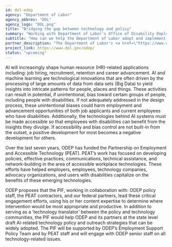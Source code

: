 ```yaml
---
id: dol-odep
agency: "Department of Labor"
agency_abbrev: "DOL"
agency_logo: "DOL.png"
title: "Bridging the gap between technology and policy"
summary: "Working with Department of Labor's Office of Disability Employment Policy (ODEP) policymakers and private sector technologists, including key AI developers, to develop new policies and protocols to ensure that human resources processes and tools related to artificial intelligence and non-human interaction are not unintentionally biased against job seekers and employees with disabilities."
subtitle: "How can we help the Department of Labor adopt and implement technology policy and strategy?"
partner_description: "The Department of Labor's <a href=\"https://www.dol.gov/odep/\">Office of Disability Employment Policy</a> (ODEP) is the only non-regulatory federal agency that promotes policies and coordinates with employers and all levels of government to increase workplace success for people with disabilities. ODEP was authorized by Congress in the Department of Labor's FY 2001 appropriation. Recognizing the need for a national policy to ensure that people with disabilities are fully integrated into the 21st-century workforce, the Secretary of Labor delegated authority and assigned responsibility to the Assistant Secretary for Disability Employment Policy. ODEP is a sub-cabinet level policy agency in the Department of Labor."
project_link: https://www.dol.gov/odep/
status: "upcoming"
---
```

AI will increasingly shape human resource (HR)-related applications including: job hiring, recruitment, retention and career advancement. AI and machine learning are technological innovations that are often driven by the processing of large amounts of data from data sets (Big Data) to yield insights into intricate patterns for people, places and things. These activities can result in potential, if unintentional, bias toward certain groups of people, including people with disabilities. If not adequately addressed in the design process, these unintentional biases could harm employment and advancement opportunities of both job applicants and current employees who have disabilities. Additionally, the technologies behind AI systems must be made accessible so that employees with disabilities can benefit from the insights they divulge. If accessibility and bias control are not built-in from the outset, a positive development for most becomes a negative development for others.

Over the last seven years, ODEP has funded the Partnership on Employment and Accessible Technology (PEAT). PEAT’s work has focused on developing policies, effective practices, communications, technical assistance, and network-building in the area of accessible workplace technologies. These efforts have helped employers, employees, technology companies, advocacy organizations, and users with disabilities capitalize on the benefits of these emerging technologies.

ODEP proposes that the PIF, working in collaboration with: ODEP policy staff, the PEAT contractors, and our federal partners, lead these critical engagement efforts, using his or her content expertise to determine where intervention would be most appropriate and productive. In addition to serving as a ‘technology translator’ between the policy and technology communities, the PIF would help ODEP and its partners at the state level draft AI-related technology policy and outreach strategies that can be widely adopted. The PIF will be supported by ODEP’s Employment Support Policy Team and by PEAT staff and will engage with ODEP senior staff on all technology-related issues.
